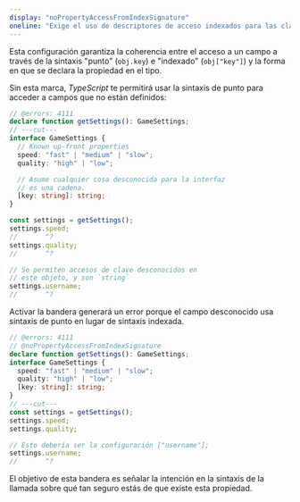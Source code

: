```yaml
---
display: "noPropertyAccessFromIndexSignature"
oneline: "Exige el uso de descriptores de acceso indexados para las claves declaradas con un tipo indexado."
---
```


Esta configuración garantiza la coherencia entre el acceso a un campo a través de la sintaxis "punto" (`obj.key`) e "indexado" (`obj["key"]`) y la forma en que se declara la propiedad en el tipo.

Sin esta marca, *TypeScript* te permitirá usar la sintaxis de punto para acceder a campos que no están definidos:

```ts twoslash
// @errors: 4111
declare function getSettings(): GameSettings;
// ---cut---
interface GameSettings {
  // Known up-front properties
  speed: "fast" | "medium" | "slow";
  quality: "high" | "low";

  // Asume cualquier cosa desconocida para la interfaz
  // es una cadena.
  [key: string]: string;
}

const settings = getSettings();
settings.speed;
//       ^?
settings.quality;
//       ^?

// Se permiten accesos de clave desconocidos en
// este objeto, y son `string`
settings.username;
//       ^?
```

Activar la bandera generará un error porque el campo desconocido usa sintaxis de punto en lugar de sintaxis indexada.

```ts twoslash
// @errors: 4111
// @noPropertyAccessFromIndexSignature
declare function getSettings(): GameSettings;
interface GameSettings {
  speed: "fast" | "medium" | "slow";
  quality: "high" | "low";
  [key: string]: string;
}
// ---cut---
const settings = getSettings();
settings.speed;
settings.quality;

// Esto debería ser la configuración ["username"];
settings.username;
//       ^?
```

El objetivo de esta bandera es señalar la intención en la sintaxis de la llamada sobre qué tan seguro estás de que existe esta propiedad.
